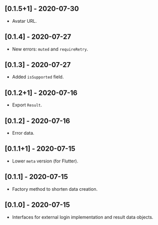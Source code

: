 ## [0.1.5+1] - 2020-07-30

* Avatar URL.

## [0.1.4] - 2020-07-27

* New errors: `muted` and `requireRetry`.

## [0.1.3] - 2020-07-27

* Added `isSupported` field.

## [0.1.2+1] - 2020-07-16

* Export `Result`.

## [0.1.2] - 2020-07-16

* Error data.

## [0.1.1+1] - 2020-07-15

* Lower `meta` version (for Flutter).

## [0.1.1] - 2020-07-15

* Factory method to shorten data creation.

## [0.1.0] - 2020-07-15

* Interfaces for external login implementation and result data objects.
